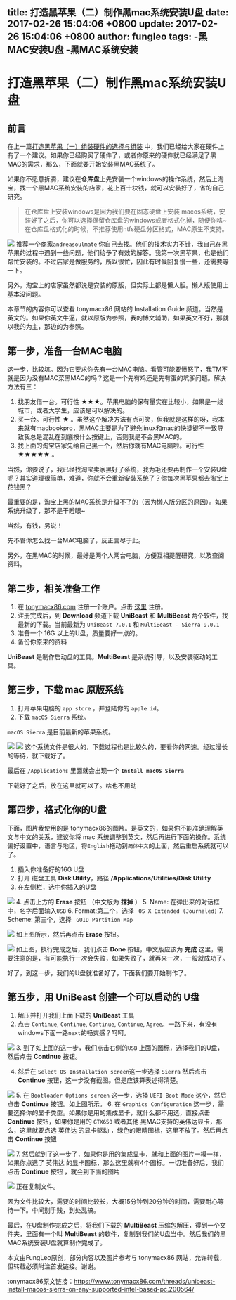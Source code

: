 title: 打造黑苹果（二）制作黑mac系统安装U盘
date: 2017-02-26 15:04:06 +0800
update: 2017-02-26 15:04:06 +0800
author: fungleo
tags:
    -黑MAC安装U盘
    -黑MAC系统安装
---

# 打造黑苹果（二）制作黑mac系统安装U盘

## 前言

在上一篇[打造黑苹果（一）组装硬件的选择与组装](http://blog.csdn.net/FungLeo/article/details/57412461) 中，我们已经给大家在硬件上有了一个建议。如果你已经购买了硬件了，或者你原来的硬件就已经满足了黑MAC的需求，那么，下面就要开始安装黑MAC系统了。

如果你不愿意折腾，建议在**仓库盘**上先安装一个windows的操作系统，然后上淘宝，找一个黑MAC系统安装的店家，花上百十块钱，就可以安装好了，省的自己研究。

> 在仓库盘上安装windows是因为我们要在固态硬盘上安装 macos系统，安装好了之后，你可以选择保留仓库盘的windows或者格式化掉，随便你咯~在仓库盘格式化的时候，不推荐使用ntfs硬盘分区格式，MAC原生不支持。

![](https://raw.githubusercontent.com/fengcms/articles/master/image/cc/dfa9aa27148f779195132c3dcc95ac.png)
推荐一个商家`andreasoulmate` 你自己去找。他们的技术实力不错，我自己在黑苹果的过程中遇到一些问题，他们给予了有效的解答。我第一次黑苹果，也是他们帮忙安装的。不过店家是做服务的，所以很忙，因此有时候回复慢一些，还需要等一下。

另外，淘宝上的店家虽然都说是安装的原版，但实际上都是懒人版。懒人版使用上基本没问题。

本章节的内容你可以查看 tonymacx86 网站的 Installation Guide 频道。当然是英文的。如果你英文牛逼，就以原版为参照，我的博文辅助，如果英文不好，那就以我的为主，那边的为参照。

## 第一步，准备一台MAC电脑

这一步，比较坑。因为它要求你先有一台MAC电脑。看管可能要愤怒了，我TM不就是因为没有MAC菜黑MAC的吗？这是一个先有鸡还是先有蛋的坑爹问题。解决方法有三：

1. 找朋友借一台。可行性 ★★★。苹果电脑的保有量实在比较小，如果是一线城市，或者大学生，应该是可以解决的。
2. 买一台。可行性 ★ 。虽然这个解决方法有点可笑，但我就是这样的呀，我本来就有macbookpro，黑MAC主要是为了避免linux和mac的快捷键不一致导致我总是混乱在到底按什么按键上，否则我是不会黑MAC的。
3. 找上面的淘宝店家先给自己黑一个，然后你就有MAC电脑啦。可行性 ★★★★★ 。

当然，你要说了，我已经找淘宝卖家黑好了系统，我为毛还要再制作一个安装U盘呢？其实道理很简单，难道，你就不会重新安装系统了？你每次黑苹果都去淘宝上花钱黑？

最重要的是，淘宝上黑的MAC系统是升级不了的（因为懒人版分区的原因）。如果系统升级了，那不是干瞪眼~

当然，有钱，另说！

先不管你怎么找一台MAC电脑了，反正言尽于此。

另外，在黑MAC的时候，最好是两个人两台电脑，方便互相提醒研究，以及查阅资料。

## 第二步，相关准备工作

1. 在 [tonymacx86.com](http://www.tonymacx86.com) 注册一个账户。点击 [这里](https://tonymacx86.com/login/login) 注册。
2. 注册完成后，到 **Download** 频道下载 **UniBeast** 和 **MultiBeast** 两个软件，找最新的下载。当前最新为 `UniBeast 7.0.1` 和 `MultiBeast - Sierra 9.0.1`
3. 准备一个 16G 以上的U盘，质量要好一点的。
4. 备份你原来的资料

**UniBeast** 是制作启动盘的工具。**MultiBeast** 是系统引导，以及安装驱动的工具。

## 第三步，下载 mac 原版系统

1. 打开苹果电脑的 `app store` ，并登陆你的 `apple id`。
2. 下载 `macOS Sierra` 系统。

`macOS Sierra` 是目前最新的苹果系统。

![](https://raw.githubusercontent.com/fengcms/articles/master/image/30/f9e8ca125747f1acf57ecd7daa3deb.png)
![](https://raw.githubusercontent.com/fengcms/articles/master/image/ce/f29271b88d805d45df75d0069816e0.png)
这个系统文件是很大的，下载过程也是比较久的，要看你的网速。经过漫长的等待，就下载好了。

最后在 `/Applications` 里面就会出现一个 **`Install macOS Sierra`**

下载好了之后，放在这里就可以了。啥也不用动

## 第四步，格式化你的U盘

下面，图片我使用的是 tonymacx86的图片。是英文的，如果你不能准确理解英文与中文的关系，建议你将 mac 系统调整到英文，然后再进行下面的操作。系统偏好设置中，语言与地区，将`English`拖动到`简体中文`的上面，然后重启系统就可以了。

1. 插入你准备好的16G U盘
2. 打开 磁盘工具 **Disk Utility**，路径 **/Applications/Utilities/Disk Utility**
3. 在左侧栏，选中你插入的U盘

![](https://raw.githubusercontent.com/fengcms/articles/master/image/04/a05ee521a4c8d1aded26ac1281fb6d.png)
4. 点击上方的 **Erase** 按钮 （中文版为 **抹掉** ）
5. Name: 在弹出来的对话框中，名字后面输入`USB`
6. Format:第二个，选择 ` OS X Extended (Journaled)`
7. Scheme: 第三个，选择 ` GUID Partition Map`

![](https://raw.githubusercontent.com/fengcms/articles/master/image/6a/ccf442c6fd3cb53a958072b555e119.png)
如上图所示，然后再点击 **Erase** 按钮。

![](https://raw.githubusercontent.com/fengcms/articles/master/image/3a/a5df1985036ad1d85d9f1e32201f24.png)
如上图，执行完成之后，我们点击 **Done** 按钮，中文版应该为 **完成**
这里，需要注意的是，有可能执行一次会失败，如果失败了，就再来一次，一般就成功了。

好了，到这一步，我们的U盘就准备好了，下面我们要开始制作了。

## 第五步，用 UniBeast 创建一个可以启动的 U盘

1. 解压并打开我们上面下载的 **UniBeast** 工具
2. 点击 `Continue`, `Continue`, `Continue`, `Continue`, `Agree`。一路下来，有没有windows下面一路`next`的畅爽感？呵呵。

![](https://raw.githubusercontent.com/fengcms/articles/master/image/f9/4f036f15935ae321e0d3b727cdf829.png)
3. 到了如上图的这一步，我们点击右侧的`USB` 上面的图标，选择我们的U盘，然后点击 **Continue** 按钮。

4. 然后在 `Select OS Installation screen`这一步选择 `Sierra` 然后点击  **Continue** 按钮，这一步没有截图。但是应该算表述得清楚。

![](https://raw.githubusercontent.com/fengcms/articles/master/image/6c/aeb63373190be5c8c8466bc98bde52.png)
5. 在 `Bootloader Options screen` 这一步，选择 `UEFI Boot Mode` 这个，然后点击  **Continue** 按钮。如上图所示。
6. 在 `Graphics Configuration` 这一步，需要选择你的显卡类型。如果你是用的集成显卡，就什么都不用选，直接点击 **Continue** 按钮，如果你是用的 `GTX650` 或者其他 黑MAC支持的英伟达显卡，那么，这里就要点选 英伟达 的显卡驱动 ，绿色的眼睛图标，这里不放了。然后再点击 **Continue** 按钮

![](https://raw.githubusercontent.com/fengcms/articles/master/image/5d/d75fd4721d40f1cc4bf04253464165.png)
7. 然后就到了这一步了，如果你是用的集成显卡，就和上面的图片一模一样，如果你点选了 英伟达 的显卡图标，那么这里就有4个图标。一切准备好后，我们点击  **Continue** 按钮 ，就会到下面的图片

![](https://raw.githubusercontent.com/fengcms/articles/master/image/11/070e6485d45e36b72d527e21d177b0.png)
正在复制文件。

因为文件比较大，需要的时间比较长，大概15分钟到20分钟的时间，需要耐心等待一下。中间别手贱，到处乱搞。

最后，在U盘制作完成之后，将我们下载的 **MultiBeast** 压缩包解压，得到一个文件夹，里面有一个叫 **MultiBeast** 的软件，复制到我们的U盘当中。然后我们的黑MAC系统安装U盘就算制作完成了。

本文由FungLeo原创，部分内容以及图片参考与 tonymacx86 网站，允许转载，但转载必须附注首发链接。谢谢。

tonymacx86原文链接：https://www.tonymacx86.com/threads/unibeast-install-macos-sierra-on-any-supported-intel-based-pc.200564/

